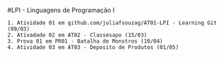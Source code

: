#LPI - Linguagens de Programação I

	1. Atividade 01 em github.com/juliafsouzag/AT01-LPI - Learning Git (09/03)
	2. Ativadade 02 em AT02 - Classesapo (15/03)
	3. Prova 01 em PR01 - Batalha de Monstros (10/04)
	4. Atividade 03 em AT03 - Deposito de Produtos (01/05)